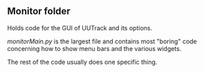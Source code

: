 ## Monitor folder

Holds code for the GUI of UUTrack and its options.

*monitorMain.py* is the largest file and contains most "boring" code concerning how to show menu bars and the various widgets.

The rest of the code usually does one specific thing.